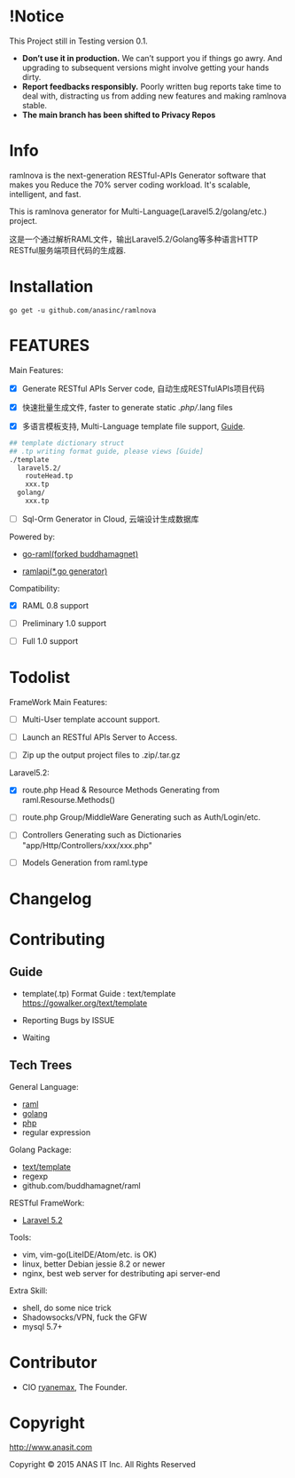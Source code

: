 # !Notice
This Project still in Testing version 0.1.

- **Don’t use it in production.** We can’t support you if things go awry. And upgrading to subsequent versions might involve getting your hands dirty.
- **Report feedbacks responsibly.** Poorly written bug reports take time to deal with, distracting us from adding new features and making ramlnova stable.
- **The main branch has been shifted to Privacy Repos**

# Info
ramlnova is the next-generation RESTful-APIs Generator software that makes you Reduce the 70% server coding workload. It's scalable, intelligent, and fast.

This is ramlnova generator for Multi-Language(Laravel5.2/golang/etc.) project.

这是一个通过解析RAML文件，输出Laravel5.2/Golang等多种语言HTTP RESTful服务端项目代码的生成器.

# Installation
``` 
go get -u github.com/anasinc/ramlnova
```

# FEATURES
Main Features:

- [x] Generate RESTful APIs Server code, 自动生成RESTfulAPIs项目代码

- [x] 快速批量生成文件, faster to generate static *.php/*.lang files

- [x] 多语言模板支持, Multi-Language template file support, [Guide](#Contributing).
``` bash
## template dictionary struct
## .tp writing format guide, please views [Guide]
./template
  laravel5.2/
    routeHead.tp
    xxx.tp
  golang/
    xxx.tp
```

- [ ] Sql-Orm Generator in Cloud, 云端设计生成数据库

Powered by:

- [go-raml(forked buddhamagnet)](https://github.com/buddhamagnet/raml)

- [ramlapi(*.go generator)](https://github.com/EconomistDigitalSolutions/ramlapi)

Compatibility:

- [x] RAML 0.8 support

- [ ] Preliminary 1.0 support

- [ ] Full 1.0 support

# Todolist
FrameWork Main Features:

- [ ] Multi-User template account support.

- [ ] Launch an RESTful APIs Server to Access.

- [ ] Zip up the output project files to .zip/.tar.gz

Laravel5.2:
- [x] route.php Head & Resource Methods Generating from raml.Resourse.Methods()

- [ ] route.php Group/MiddleWare Generating such as Auth/Login/etc.

- [ ] Controllers Generating such as Dictionaries "app/Http/Controllers/xxx/xxx.php"

- [ ] Models Generation from raml.type

# Changelog

# Contributing
## Guide
- template(.tp)
Format Guide : text/template <https://gowalker.org/text/template>

- Reporting Bugs by ISSUE

- Waiting

## Tech Trees
General Language:
- [raml](http://raml.org)
- [golang](http://golang.org)
- [php](http://php.net)
- regular expression

Golang Package:
- [text/template](https://gowalker.org/text/template)
- regexp
- github.com/buddhamagnet/raml

RESTful FrameWork:
- [Laravel 5.2](laravel.com)

Tools:
- vim, vim-go(LiteIDE/Atom/etc. is OK)
- linux, better Debian jessie 8.2 or newer
- nginx, best web server for destributing api server-end 

Extra Skill:
- shell, do some nice trick
- Shadowsocks/VPN, fuck the GFW
- mysql 5.7+

# Contributor

- CIO [ryanemax](https://ryanamax.github.io/), The Founder.

# Copyright

http://www.anasit.com

Copyright © 2015 ANAS IT Inc. All Rights Reserved
